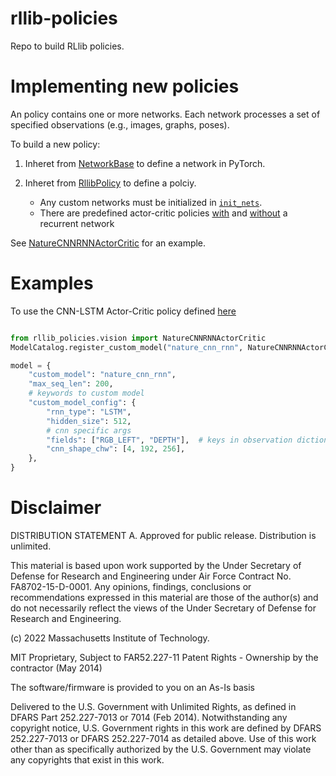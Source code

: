 # rllib-policies

Repo to build RLlib policies.


# Implementing new policies 

An policy contains one or more networks. Each network processes a set of specified observations (e.g., images, graphs, poses). 

To build a new policy: 

1. Inheret from [NetworkBase](https://github.mit.edu/aiia-suas-disaster-response/rllib-policies/blob/develop/src/rllib_policies/base.py#L10) to define a network in PyTorch. 

2. Inheret from [RllibPolicy](https://github.mit.edu/aiia-suas-disaster-response/rllib-policies/blob/develop/src/rllib_policies/base.py#L96) to define a polciy. 
   - Any custom networks must be initialized in [`init_nets`](https://github.mit.edu/aiia-suas-disaster-response/rllib-policies/blob/develop/src/rllib_policies/base.py#L142).
   - There are predefined actor-critic policies [with](https://github.mit.edu/aiia-suas-disaster-response/rllib-policies/blob/develop/src/rllib_policies/actor_critic.py#L61) and [without](https://github.mit.edu/aiia-suas-disaster-response/rllib-policies/blob/develop/src/rllib_policies/actor_critic.py#L15) a recurrent network
 
See [NatureCNNRNNActorCritic](https://github.mit.edu/aiia-suas-disaster-response/rllib-policies/blob/develop/src/rllib_policies/vision.py#L92) for an example. 

# Examples

To use the CNN-LSTM Actor-Critic policy defined [here](https://github.mit.edu/aiia-suas-disaster-response/rllib_policies/blob/develop/src/rllib_policies/vision.py#L92)

```python

from rllib_policies.vision import NatureCNNRNNActorCritic
ModelCatalog.register_custom_model("nature_cnn_rnn", NatureCNNRNNActorCritic)

model = {
    "custom_model": "nature_cnn_rnn",
    "max_seq_len": 200,
    # keywords to custom model
    "custom_model_config": {
        "rnn_type": "LSTM",
        "hidden_size": 512,
        # cnn specific args
        "fields": ["RGB_LEFT", "DEPTH"],  # keys in observation dictionary 
        "cnn_shape_chw": [4, 192, 256],
    },
}

```

# Disclaimer


DISTRIBUTION STATEMENT A. Approved for public release. Distribution is unlimited.

This material is based upon work supported by the Under Secretary of Defense for Research and Engineering under Air Force Contract No. FA8702-15-D-0001. Any opinions, findings, conclusions or recommendations expressed in this material are those of the author(s) and do not necessarily reflect the views of the Under Secretary of Defense for Research and Engineering.

(c) 2022 Massachusetts Institute of Technology.

MIT Proprietary, Subject to FAR52.227-11 Patent Rights - Ownership by the contractor (May 2014)

The software/firmware is provided to you on an As-Is basis

Delivered to the U.S. Government with Unlimited Rights, as defined in DFARS Part 252.227-7013 or 7014 (Feb 2014). Notwithstanding any copyright notice, U.S. Government rights in this work are defined by DFARS 252.227-7013 or DFARS 252.227-7014 as detailed above. Use of this work other than as specifically authorized by the U.S. Government may violate any copyrights that exist in this work.